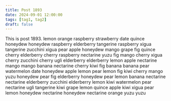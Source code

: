```yaml
---
title: Post 1893
date: 2024-09-01 12:00:00
tags: [tag1, tag2]
draft: false
---
```

This is post 1893.
lemon
orange
raspberry
strawberry
date
quince
honeydew
honeydew
raspberry
elderberry
tangerine
raspberry
xigua
tangerine
zucchini
xigua
pear
apple
honeydew
mango
grape
fig
quince
cherry
elderberry
cherry
raspberry
nectarine
yuzu
fig
mango
cherry
xigua
cherry
zucchini
cherry
ugli
elderberry
elderberry
lemon
apple
nectarine
mango
mango
banana
nectarine
cherry
kiwi
fig
banana
banana
pear
watermelon
date
honeydew
apple
lemon
pear
lemon
fig
kiwi
cherry
mango
yuzu
honeydew
pear
fig
elderberry
honeydew
pear
lemon
banana
nectarine
nectarine
elderberry
zucchini
elderberry
lemon
kiwi
watermelon
pear
nectarine
ugli
tangerine
kiwi
grape
lemon
quince
apple
kiwi
xigua
pear
lemon
honeydew
nectarine
honeydew
nectarine
orange
yuzu
yuzu
